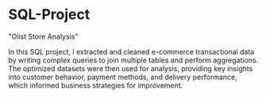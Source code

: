 # SQL-Project
"Olist Store Analysis"

In this SQL project, I extracted and cleaned e-commerce transactional data by writing complex queries to join multiple tables and perform aggregations. The optimized datasets were then used for analysis, providing key insights into customer behavior, payment methods, and delivery performance, which informed business strategies for improvement.





